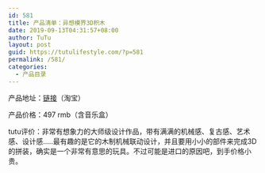 ```yaml
---
id: 581
title: 产品清单：异想模界3D积木
date: 2019-09-13T04:31:57+08:00
author: TuTu
layout: post
guid: https://tutulifestyle.com/?p=581
permalink: /581/
categories:
  - 产品目录
---
```

<figure class="wp-block-embed">

<div class="wp-block-embed__wrapper">
</div></figure> 

产品地址：[链接](https://s.click.taobao.com/BWNBC1w)（淘宝）

产品价格：497 rmb（含音乐盒）

tutu评价：非常有想象力的大师级设计作品，带有满满的机械感、复古感、艺术感、设计感.....最有趣的是它的木制机械联动设计，并且要用小小的部件来完成3D的拼装，确实是一个非常有意思的玩具。不过可能是进口的原因吧，到手价格小贵。